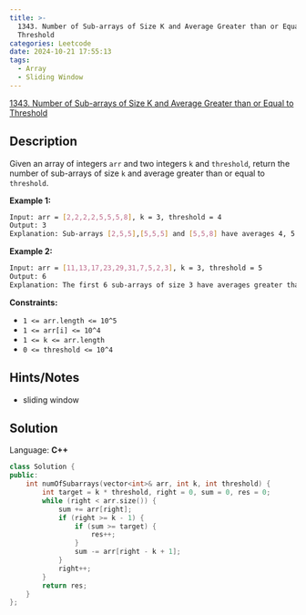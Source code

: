 ```yaml
---
title: >-
  1343. Number of Sub-arrays of Size K and Average Greater than or Equal to
  Threshold
categories: Leetcode
date: 2024-10-21 17:55:13
tags:
  - Array
  - Sliding Window
---
```


[1343. Number of Sub-arrays of Size K and Average Greater than or Equal to Threshold](https://leetcode.com/problems/number-of-sub-arrays-of-size-k-and-average-greater-than-or-equal-to-threshold/description/)

## Description

Given an array of integers `arr` and two integers `k` and `threshold`, return the number of sub-arrays of size `k` and average greater than or equal to `threshold`.

**Example 1:**

```bash
Input: arr = [2,2,2,2,5,5,5,8], k = 3, threshold = 4
Output: 3
Explanation: Sub-arrays [2,5,5],[5,5,5] and [5,5,8] have averages 4, 5 and 6 respectively. All other sub-arrays of size 3 have averages less than 4 (the threshold).
```

**Example 2:**

```bash
Input: arr = [11,13,17,23,29,31,7,5,2,3], k = 3, threshold = 5
Output: 6
Explanation: The first 6 sub-arrays of size 3 have averages greater than 5. Note that averages are not integers.
```

**Constraints:**

- `1 <= arr.length <= 10^5`
- `1 <= arr[i] <= 10^4`
- `1 <= k <= arr.length`
- `0 <= threshold <= 10^4`

## Hints/Notes

- sliding window

## Solution

Language: **C++**

```C++
class Solution {
public:
    int numOfSubarrays(vector<int>& arr, int k, int threshold) {
        int target = k * threshold, right = 0, sum = 0, res = 0;
        while (right < arr.size()) {
            sum += arr[right];
            if (right >= k - 1) {
                if (sum >= target) {
                    res++;
                }
                sum -= arr[right - k + 1];
            }
            right++;
        }
        return res;
    }
};
```
